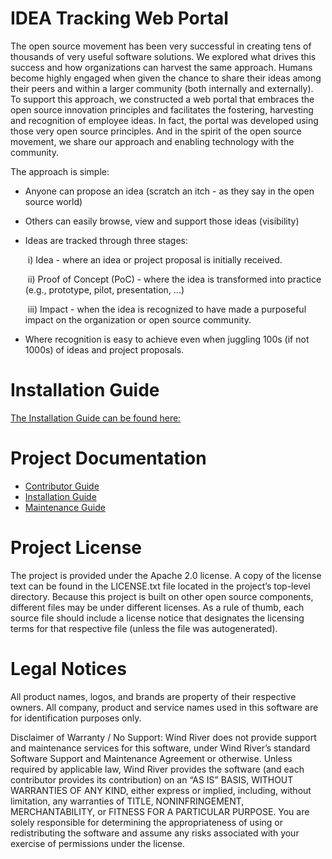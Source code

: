 # IDEA Tracking Web Portal
The open source movement has been very successful in creating tens of thousands of very useful software solutions. We explored what drives this success and how organizations can harvest the same approach. Humans become highly engaged when given the chance to share their ideas among their peers and within a larger community (both internally and externally). To support this approach, we constructed a web portal that embraces the open source innovation principles and facilitates the fostering, harvesting and recognition of employee ideas.  In fact, the portal was developed using those very open source principles. And in the spirit of the open source movement, we share our approach and enabling technology with the community.

The approach is simple:

- Anyone can propose an idea (scratch an itch - as they say in the open source world)

- Others can easily browse, view and support those ideas (visibility)

- Ideas are tracked through three stages: 

  ​		i) Idea - where an idea or project proposal is initially received. 

  ​		ii) Proof of Concept (PoC) - where the idea is transformed into practice (e.g., prototype, pilot, presentation, ...)

  ​		iii) Impact - when the idea is recognized to have made a purposeful impact on the organization or open source community. 

- Where recognition is easy to achieve even when juggling 100s (if not 1000s) of ideas and project proposals.   

# Installation Guide

[The Installation Guide can be found here:](docs/Installation/Install-main.md)

# Project Documentation
  * [Contributor Guide](docs/Contribute/Contribute-main.md)
  * [Installation Guide](docs/Installation/Install-main.md)
  * [Maintenance Guide](docs/Maintain/Maintain-main.md)

# Project License

The project is provided under the Apache 2.0 license. A copy of the license text can be found in the LICENSE.txt file located in the project’s top-level directory. Because this project is built on other open source components, different files may be under different licenses. As a rule of thumb, each source file should include a license notice that designates the licensing terms for that respective file (unless the file was autogenerated).

# Legal Notices

All product names, logos, and brands are property of their respective owners. All company, 
product and service names used in this software are for identification purposes only. 

Disclaimer of Warranty / No Support: Wind River does not provide support 
and maintenance services for this software, under Wind River’s standard 
Software Support and Maintenance Agreement or otherwise. Unless required 
by applicable law, Wind River provides the software (and each contributor 
provides its contribution) on an “AS IS” BASIS, WITHOUT WARRANTIES OF ANY 
KIND, either express or implied, including, without limitation, any warranties 
of TITLE, NONINFRINGEMENT, MERCHANTABILITY, or FITNESS FOR A PARTICULAR 
PURPOSE. You are solely responsible for determining the appropriateness of 
using or redistributing the software and assume any risks associated with 
your exercise of permissions under the license.




